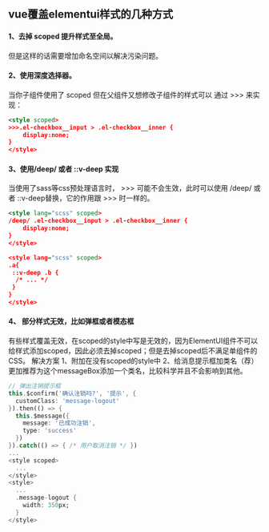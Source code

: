## vue覆盖elementui样式的几种方式

#### 1、去掉 scoped 提升样式至全局。

但是这样的话需要增加命名空间以解决污染问题。

#### 2、使用深度选择器。

当你子组件使用了 scoped 但在父组件又想修改子组件的样式可以 通过 >>> 来实现：

```xml
<style scoped>
>>>.el-checkbox__input > .el-checkbox__inner {
    display:none;
}
</style>
```

#### 3、使用/deep/ 或者 ::v-deep 实现

当使用了sass等css预处理语言时， >>> 可能不会生效，此时可以使用 /deep/ 或者 ::v-deep替换，它的作用跟 >>> 时一样的。

```xml
<style lang="scss" scoped>
/deep/ .el-checkbox__input > .el-checkbox__inner {
    display:none;
}
</style>

<style lang="scss" scoped>
.a{
 ::v-deep .b { 
  /* ... */ 
 }
} 
</style>
```

#### 4、 部分样式无效，比如弹框或者模态框

有些样式覆盖无效，在scoped的style中写是无效的，因为ElementUI组件不可以给样式添加scoped，因此必须去掉scoped；但是去掉scoped后不满足单组件的CSS。
 解决方案
 1、附加在没有scoped的style中
 2、给消息提示框加类名（荐）
 更加推荐为这个messageBox添加一个类名，比较科学并且不会影响到其他。

```dart
// 弹出注销提示框
this.$confirm('确认注销吗?', '提示', {
  customClass: 'message-logout'
}).then(() => {
  this.$message({
    message: '已成功注销',
    type: 'success'
  })
}).catch(() => { /* 用户取消注销 */ })
...
<style scoped>
  ...
</style>
<style>
  ...
  .message-logout {
    width: 350px;
  }
</style>
```